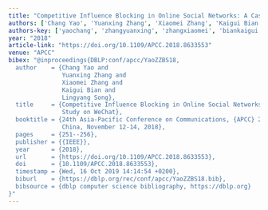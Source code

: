 ```yaml
---
title: "Competitive Influence Blocking in Online Social Networks: A Case Study on WeChat"
authors: ['Chang Yao', 'Yuanxing Zhang', 'Xiaomei Zhang', 'Kaigui Bian', 'Lingyang Song']
authors-key: ['yaochang', 'zhangyuanxing', 'zhangxiaomei', 'biankaigui', 'songlingyang']
year: "2018"
article-link: "https://doi.org/10.1109/APCC.2018.8633553"
venue: "APCC"
bibex: "@inproceedings{DBLP:conf/apcc/YaoZZBS18,
  author    = {Chang Yao and
               Yuanxing Zhang and
               Xiaomei Zhang and
               Kaigui Bian and
               Lingyang Song},
  title     = {Competitive Influence Blocking in Online Social Networks: {A} Case
               Study on WeChat},
  booktitle = {24th Asia-Pacific Conference on Communications, {APCC} 2018, Ningbo,
               China, November 12-14, 2018},
  pages     = {251--256},
  publisher = {{IEEE}},
  year      = {2018},
  url       = {https://doi.org/10.1109/APCC.2018.8633553},
  doi       = {10.1109/APCC.2018.8633553},
  timestamp = {Wed, 16 Oct 2019 14:14:54 +0200},
  biburl    = {https://dblp.org/rec/conf/apcc/YaoZZBS18.bib},
  bibsource = {dblp computer science bibliography, https://dblp.org}
}"
---
```

